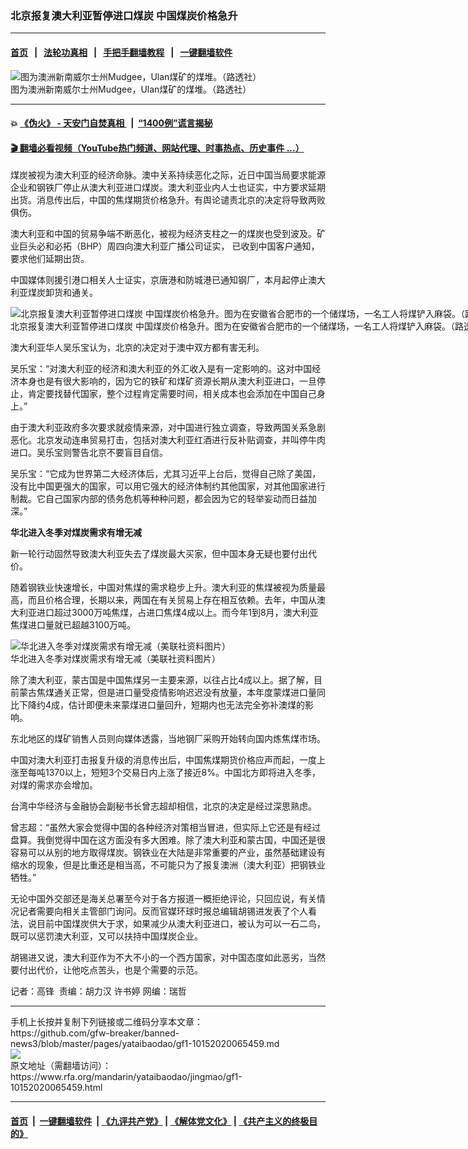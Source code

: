 ### 北京报复澳大利亚暂停进口煤炭   中国煤炭价格急升
------------------------

#### [首页](https://github.com/gfw-breaker/banned-news3/blob/master/README.md) &nbsp;&nbsp;|&nbsp;&nbsp; [法轮功真相](https://github.com/begood0513/basic/blob/master/README.md)  &nbsp;&nbsp;|&nbsp;&nbsp; [手把手翻墙教程](https://github.com/gfw-breaker/guides/wiki)  &nbsp;&nbsp;|&nbsp;&nbsp; [一键翻墙软件](https://github.com/gfw-breaker/nogfw/blob/master/README.md)  



<div id="headerimg">
 <img alt="图为澳洲新南威尔士州Mudgee，Ulan煤矿的煤堆。（路透社）" src="https://www.rfa.org/mandarin/yataibaodao/jingmao/gf1-10152020065459.html/2020-10-13T055002Z_1028357639_RC2HHJ9BA3CC_RTRMADP_3_AUSTRALIA-CHINA-COAL.jpg/@@images/f13d3e86-a670-43b1-884c-4e05a51d09d2.jpeg" title="图为澳洲新南威尔士州Mudgee，Ulan煤矿的煤堆。（路透社）"/>
 <div id="headerimgcontents">
  <div id="headerimgcaption">
   <span>
    图为澳洲新南威尔士州Mudgee，Ulan煤矿的煤堆。（路透社）
   </span>
   <!-- zoomattribute -->
  </div>
  <!-- headerimgcaption -->
 </div>
 <!-- headerimagecontents -->
</div>

<hr/>


#### 💥 [《伪火》 - 天安门自焚真相 ](http://158.247.195.190:10000/videos/blog/weihuo.html)&nbsp; |&nbsp; [“1400例”谎言揭秘  ](http://158.247.195.190:10000/videos/blog/jiexi1400.html)

#### [ 🎬  翻墙必看视频（YouTube热门频道、网站代理、时事热点、历史事件 ...）](https://github.com/gfw-breaker/links/blob/master/banned.md)

<div id="storytext">
 <div>
  <div class="slot_header">
  </div>
 </div>
 <p>
 </p>
 <p>
  煤炭被视为澳大利亚的经济命脉。澳中关系持续恶化之际，近日中国当局要求能源企业和钢铁厂停止从澳大利亚进口煤炭。澳大利亚业内人士也证实，中方要求延期出货。消息传出后，中国的焦煤期货价格急升。有舆论谴责北京的决定将导致两败俱伤。
 </p>
 <p>
  澳大利亚和中国的贸易争端不断恶化，被视为经济支柱之一的煤炭也受到波及。矿业巨头必和必拓（BHP）周四向澳大利亚广播公司证实， 已收到中国客户通知，要求他们延期出货。
 </p>
 <p>
 </p>
 <p>
 </p>
 <p>
  中国媒体则援引港口相关人士证实，京唐港和防城港已通知钢厂，本月起停止澳大利亚煤炭卸货和通关。
 </p>
 <p>
 </p>
 <p>
  <div class="image-inline captioned" style="width:1500px;">
   <div style="width:1500px;">
    <img alt="北京报复澳大利亚暂停进口煤炭   中国煤炭价格急升。图为在安徽省合肥市的一个储煤场，一名工人将煤铲入麻袋。（路透社）" src="https://www.rfa.org/mandarin/yataibaodao/jingmao/gf1-10152020065459.html/2011-11-13T120000Z_759904757_GM1E7BD1BGM01_RTRMADP_3_CHINA-ENERGY-PRICES.jpg" title="北京报复澳大利亚暂停进口煤炭   中国煤炭价格急升。图为在安徽省合肥市的一个储煤场，一名工人将煤铲入麻袋。（路透社）"/>
   </div>
   <div class="image-caption">
    <span style="width:1500px;">
     北京报复澳大利亚暂停进口煤炭   中国煤炭价格急升。图为在安徽省合肥市的一个储煤场，一名工人将煤铲入麻袋。（路透社）
    </span>
    <span class="copyright">
    </span>
   </div>
  </div>
 </p>
 <p>
  澳大利亚华人吴乐宝认为，北京的决定对于澳中双方都有害无利。
 </p>
 <p>
  吴乐宝：“对澳大利亚的经济和澳大利亚的外汇收入是有一定影响的。这对中国经济本身也是有很大影响的，因为它的铁矿和煤矿资源长期从澳大利亚进口，一旦停止，肯定要找替代国家，整个过程肯定需要时间，相关成本也会添加在中国自己身上。”
 </p>
 <p>
  由于澳大利亚政府多次要求就疫情来源，对中国进行独立调查，导致两国关系急剧恶化。北京发动连串贸易打击，包括对澳大利亚红酒进行反补贴调查，并叫停牛肉进口。吴乐宝则警告北京不要盲目自信。
 </p>
 <p>
  吴乐宝：“它成为世界第二大经济体后，尤其习近平上台后，觉得自己除了美国，没有比中国更强大的国家，可以用它强大的经济体制约其他国家，对其他国家进行制裁。它自己国家内部的债务危机等种种问题，都会因为它的轻举妄动而日益加深。”
 </p>
 <p>
  <b>
   华北进入冬季对煤炭需求有增无减
  </b>
 </p>
 <p>
  新一轮行动固然导致澳大利亚失去了煤炭最大买家，但中国本身无疑也要付出代价。
 </p>
 <p>
  随着钢铁业快速增长，中国对焦煤的需求稳步上升。澳大利亚的焦煤被视为质量最高，而且价格合理，长期以来，两国在有关贸易上存在相互依赖。去年，中国从澳大利亚进口超过3000万吨焦煤，占进口焦煤4成以上。而今年1到8月，澳大利亚焦煤进口量就已超越3100万吨。
 </p>
 <p>
 </p>
 <p>
  <div class="image-inline captioned" style="width:1500px;">
   <div style="width:1500px;">
    <img alt="华北进入冬季对煤炭需求有增无减（美联社资料图片）" src="https://www.rfa.org/mandarin/yataibaodao/jingmao/gf1-10152020065459.html/AP_04111001910.jpg" title="华北进入冬季对煤炭需求有增无减（美联社资料图片）"/>
   </div>
   <div class="image-caption">
    <span style="width:1500px;">
     华北进入冬季对煤炭需求有增无减（美联社资料图片）
    </span>
    <span class="copyright">
    </span>
   </div>
  </div>
 </p>
 <p>
  除了澳大利亚，蒙古国是中国焦煤另一主要来源，以往占比4成以上。据了解，目前蒙古焦煤通关正常，但是进口量受疫情影响迟迟没有放量，本年度蒙煤进口量同比下降约4成，估计即便未来蒙煤进口量回升，短期内也无法完全弥补澳煤的影响。
 </p>
 <p>
  东北地区的煤矿销售人员则向媒体透露，当地钢厂采购开始转向国内炼焦煤市场。
 </p>
 <p>
  中国对澳大利亚打击报复升级的消息传出后，中国焦煤期货价格应声而起，一度上涨至每吨1370以上，短短3个交易日内上涨了接近8%。中国北方即将进入冬季，对煤的需求亦会增加。
 </p>
 <p>
  台湾中华经济与金融协会副秘书长曾志超却相信，北京的决定是经过深思熟虑。
 </p>
 <p>
  曾志超：“虽然大家会觉得中国的各种经济对策相当冒进，但实际上它还是有经过盘算。我倒觉得中国在这方面没有多大困难。除了澳大利亚和蒙古国，中国还是很容易可以从别的地方取得煤炭。钢铁业在大陆是非常重要的产业，虽然基础建设有缩水的现象，但是比重还是相当高，不可能只为了报复澳洲（澳大利亚）把钢铁业牺牲。”
 </p>
 <p>
  无论中国外交部还是海关总署至今对于各方报道一概拒绝评论，只回应说，有关情况记者需要向相关主管部门询问。反而官媒环球时报总编辑胡锡进发表了个人看法，说目前中国煤炭供大于求，如果减少从澳大利亚进口，被认为可以一石二鸟，既可以惩罚澳大利亚，又可以扶持中国煤炭企业。
 </p>
 <p>
  胡锡进又说，澳大利亚作为不大不小的一个西方国家，对中国态度如此恶劣，当然要付出代价，让他吃点苦头，也是个需要的示范。
 </p>
 <p>
 </p>
 <p>
  记者：高锋  责编：胡力汉 许书婷 网编：瑞哲
 </p>
</div>

<hr/>
手机上长按并复制下列链接或二维码分享本文章：<br/>
https://github.com/gfw-breaker/banned-news3/blob/master/pages/yataibaodao/gf1-10152020065459.md <br/>
<a href='https://github.com/gfw-breaker/banned-news3/blob/master/pages/yataibaodao/gf1-10152020065459.md'><img src='https://github.com/gfw-breaker/banned-news3/blob/master/pages/yataibaodao/gf1-10152020065459.md.png'/></a> <br/>
原文地址（需翻墙访问）：https://www.rfa.org/mandarin/yataibaodao/jingmao/gf1-10152020065459.html


------------------------
#### [首页](https://github.com/gfw-breaker/banned-news3/blob/master/README.md) &nbsp;|&nbsp; [一键翻墙软件](https://github.com/gfw-breaker/nogfw/blob/master/README.md) &nbsp;| [《九评共产党》](https://github.com/gfw-breaker/9ping.md/blob/master/README.md#九评之一评共产党是什么) | [《解体党文化》](https://github.com/gfw-breaker/jtdwh.md/blob/master/README.md) | [《共产主义的终极目的》](https://github.com/gfw-breaker/gczydzjmd.md/blob/master/README.md)


<img src='http://gfw-breaker.win/banned-news3/pages/yataibaodao/gf1-10152020065459.md' width='0px' height='0px'/>